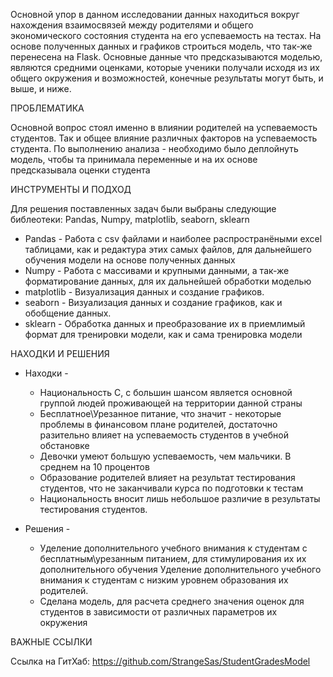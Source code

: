 Основной упор в данном исследовании данных находиться вокруг нахождения взаимосвязей между родителями и общего
экономического состояния студента на его успеваемость на тестах. На основе полученных данных и графиков строиться
модель, что так-же перенесена на Flask. Основные данные что предсказываются моделью, являются средними
оценками, которые ученики получали исходя из их общего окружения и возможностей, конечные результаты могут быть,
и выше, и ниже.

ПРОБЛЕМАТИКА

Основной вопрос стоял именно в влиянии родителей на успеваемость студентов. Так и общее влияние различных факторов
на успеваемость студента. По выполнению анализа - необходимо было деплойнуть модель, чтобы та принимала переменные
и на их основе предсказывала оценки студента

ИНСТРУМЕНТЫ И ПОДХОД

Для решения поставленных задач были выбраны следующие библеотеки:
Pandas, Numpy, matplotlib, seaborn, sklearn

- Pandas - Работа с csv файлами и наиболее распространёными excel таблицами, как и редактура этих самых файлов,
для дальнейшего обучения модели на основе полученных данных
- Numpy - Работа с массивами и крупными данными, а так-же форматирование данных, для их дальнейшей обработки
моделью
- matplotlib - Визуализация данных и создание графиков.
- seaborn - Визуализация данных и создание графиков, как и обобщение данных.
- sklearn - Обработка данных и преобразование их в приемлимый формат для тренировки модели, как и сама тренировка
модели

НАХОДКИ И РЕШЕНИЯ

- Находки - 
    - Национальность C, с большин шансом является основной группой людей проживающей на территории данной страны
    - Бесплатное\Урезанное питание, что значит - некоторые проблемы в финансовом плане родителей, достаточно 
    разительно
    влияет на успеваемость студентов в учебной обстановке
    - Девочки умеют большую успеваемость, чем мальчики. В среднем на 10 процентов
    - Образование родителей влияет на результат тестирования студентов, что не заканчивали курса по подготовки к
    тестам
    - Национальность вносит лишь небольшое различие в результаты тестирования студентов.
    
- Решения - 
    - Уделение дополнительного учебного внимания к студентам с бесплатным\урезанным питанием, для стимулирования их
    их дополнительного обучения
    Уделение дополнительного учебного внимания к студентам с низким уровнем образования их родителей. 
    - Сделана модель, для расчета среднего значения оценок для студентов в зависимости от различных параметров их 
    окружения


ВАЖНЫЕ ССЫЛКИ

Ссылка на ГитХаб: https://github.com/StrangeSas/StudentGradesModel
